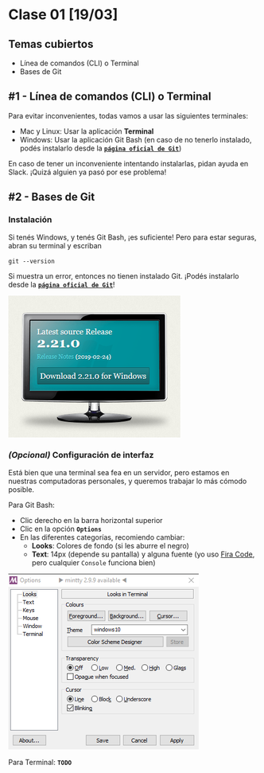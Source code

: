 # Clase 01 [19/03]

## Temas cubiertos

- Línea de comandos (CLI) o Terminal
- Bases de Git

## #1 - Línea de comandos (CLI) o Terminal

Para evitar inconvenientes, todas vamos a usar las siguientes terminales:

- Mac y Linux: Usar la aplicación **Terminal**
- Windows: Usar la aplicación Git Bash (en caso de no tenerlo instalado, podés instalarlo desde la [**`página oficial de Git`**](https://git-scm.com/))

En caso de tener un inconveniente intentando instalarlas, pidan ayuda en Slack. ¡Quizá alguien ya pasó por ese problema!

## #2 - Bases de Git

### Instalación

Si tenés Windows, y tenés Git Bash, ¡es suficiente!
Pero para estar seguras, abran su terminal y escriban

```
git --version
```

Si muestra un error, entonces no tienen instalado Git. ¡Podés instalarlo desde la [**`página oficial de Git`**](https://git-scm.com/)!

![Página principal de Git](/images/instalacion-git.png)

### _(Opcional)_ Configuración de interfaz

Está bien que una terminal sea fea en un servidor, pero estamos en nuestras computadoras personales, y queremos trabajar lo más cómodo posible.

Para Git Bash:

- Clic derecho en la barra horizontal superior
- Clic en la opción **`Options`**
- En las diferentes categorías, recomiendo cambiar:
  - **Looks**: Colores de fondo (si les aburre el negro)
  - **Text**: 14px (depende su pantalla) y alguna fuente (yo uso [Fira Code](https://github.com/tonsky/FiraCode/releases/download/1.206/FiraCode_1.206.zip), pero cualquier `Console` funciona bien)

![Configuración Git (Win)](/images/configuracion-git-win.png)

Para Terminal:
**`TODO`**
